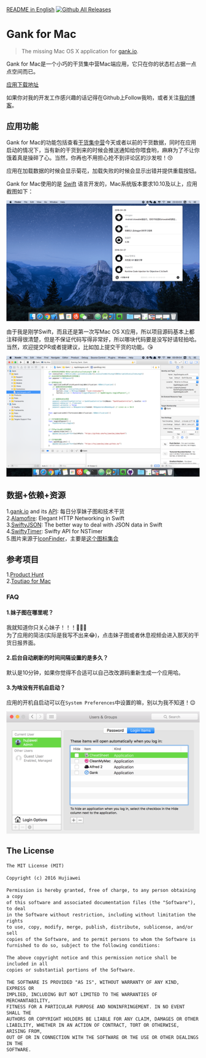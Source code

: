 [README in English](README-EN.md)  [![Github All Releases](https://img.shields.io/github/downloads/hujiaweibujidao/Gank-for-Mac/total.svg)](https://github.com/hujiaweibujidao/Gank-for-Mac/releases)  

# Gank for Mac

> The missing Mac OS X application for [gank.io](https://gank.io).

Gank for Mac是一个小巧的干货集中营Mac端应用，它只在你的状态栏占据一点点空间而已。

[应用下载地址](https://github.com/hujiaweibujidao/Gank/releases)

如果你对我的开发工作感兴趣的话记得在Github上Follow我哟，或者关注[我的博客](http://hujiaweibujidao.github.io/)。

## 应用功能

Gank for Mac的功能包括查看[干货集中营](https://gank.io)今天或者以前的干货数据，同时在应用启动的情况下，当有新的干货到来的时候会推送通知给你喂食哟，麻麻为了不让你饿着真是操碎了心。当然，你再也不用担心抢不到评论区的沙发啦！😚   

应用在加载数据的时候会显示菊花，加载失败的时候会显示出错并提供重载按钮。

Gank for Mac使用的是 [Swift](https://swift.org/) 语言开发的，Mac系统版本要求10.10及以上，应用截图如下：

![img](screenshot2.png)

由于我是刚学Swift，而且还是第一次写Mac OS X应用，所以项目源码基本上都注释得很清楚，但是不保证代码写得非常好，所以哪块代码要是没写好请轻拍哈。当然，欢迎提交PR或者提建议，比如加上提交干货的功能。😘

![img](screenshot3.png)

## 数据+依赖+资源

1.[gank.io](http://gank.io/) and its [API](http://gank.io/api): 每日分享妹子图和技术干货  
2.[Alamofire](https://github.com/Alamofire/Alamofire): Elegant HTTP Networking in Swift  
3.[SwiftyJSON](https://github.com/SwiftyJSON/SwiftyJSON): The better way to deal with JSON data in Swift  
4.[SwiftyTimer](https://github.com/radex/SwiftyTimer): Swifty API for NSTimer  
5.图片来源于[IconFinder](https://www.iconfinder.com/)，主要是[这个图标集合](https://www.iconfinder.com/iconsets/picons-social)

## 参考项目

1.[Product Hunt](https://github.com/producthunt/producthunt-osx)  
2.[Toutiao for Mac](https://github.com/judi0713/TouTiao)

### FAQ

#### 1.妹子图在哪里呢？

我就知道你只关心妹子！！！🙈🙈🙈   
为了应用的简洁(实际是我写不出来😂)，点击妹子图或者休息视频会进入那天的干货日报界面。

#### 2.后台自动刷新的时间间隔设置的是多久？

默认是10分钟，如果你觉得不合适可以自己改改源码重新生成一个应用哈。

#### 3.为啥没有开机自启动？

应用的开机自启动可以在`System Preferences`中设置的嘛，别以为我不知道！😌

![img](autologin.png)

## The License

```
The MIT License (MIT)

Copyright (c) 2016 Hujiawei

Permission is hereby granted, free of charge, to any person obtaining a copy
of this software and associated documentation files (the "Software"), to deal
in the Software without restriction, including without limitation the rights
to use, copy, modify, merge, publish, distribute, sublicense, and/or sell
copies of the Software, and to permit persons to whom the Software is
furnished to do so, subject to the following conditions:

The above copyright notice and this permission notice shall be included in all
copies or substantial portions of the Software.

THE SOFTWARE IS PROVIDED "AS IS", WITHOUT WARRANTY OF ANY KIND, EXPRESS OR
IMPLIED, INCLUDING BUT NOT LIMITED TO THE WARRANTIES OF MERCHANTABILITY,
FITNESS FOR A PARTICULAR PURPOSE AND NONINFRINGEMENT. IN NO EVENT SHALL THE
AUTHORS OR COPYRIGHT HOLDERS BE LIABLE FOR ANY CLAIM, DAMAGES OR OTHER
LIABILITY, WHETHER IN AN ACTION OF CONTRACT, TORT OR OTHERWISE, ARISING FROM,
OUT OF OR IN CONNECTION WITH THE SOFTWARE OR THE USE OR OTHER DEALINGS IN THE
SOFTWARE.
```

